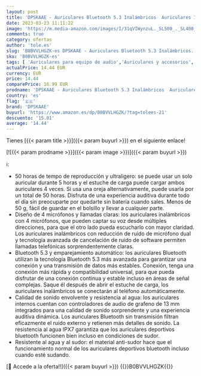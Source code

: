 ```yaml
---
layout: post
title: 'DPSKAAE - Auriculares Bluetooth 5.3 Inalámbricos  Auriculares Inalámbricos In-Ear  Control Táctil  IPX7 Wireless Carga Rápida  Sonido Estéreo HiFi  HD Micrófono para iPhone Xiaomi Samsung Android'
date: 2023-03-23 11:11:22
image: 'https://m.media-amazon.com/images/I/31qVIWynzuL._SL500_._SL400_.jpg'
comments: true
category: ofertas
author: 'tole.es'
slug: 'B0BVVLHGZK-es DPSKAAE - Auriculares Bluetooth 5.3 Inalámbricos...'
sku: 'B0BVVLHGZK-es'
tags: [ 'Auriculares para equipo de audio','Auriculares y accesorios','Electrónica','dpskaae','iphone','🇪🇸', ]
actualPrice: 14.44 EUR
currency: EUR
price: 14.44
comparePrice: 16.99 EUR
prodname: 'DPSKAAE - Auriculares Bluetooth 5.3 Inalámbricos  Auriculares Inalámbricos In-Ear  Control Táctil  IPX7 Wireless Carga Rápida  Sonido Estéreo HiFi  HD Micrófono para iPhone Xiaomi Samsung Android'
country: 'es'
flag: '🇪🇸'
brand: 'DPSKAAE'
buyurl: 'https://www.amazon.es/dp/B0BVVLHGZK/?tag=tolees-21'
descuento: '15.01'
average: '14.44'
---
```


Tienes [{{< param title >}}]({{< param buyurl >}}) en el siguiente enlace!

[![{{< param prodname >}}]({{< param image >}})]({{< param buyurl >}})

ℹ️:

- 50 horas de tempo de reproducción y ultraligero: se puede usar un solo auricular durante 5 horas y el estuche de carga puede cargar ambos auriculares 4 veces. Si usa una oreja alternativamente, puede usarla por un total de 50 horas. Disfruta de una experiencia auditiva durante todo el día sin preocuparte por quedarte sin batería cuando sales. Menos de 50 g, fácil de guardar en el bolsillo y llevar a cualquier parte.
- Diseño de 4 micrófonos y llamadas claras: los auriculares inalámbricos con 4 micrófonos, que pueden captar su voz desde múltiples direcciones, para que el otro lado pueda escucharlo con mayor claridad. Los auriculares inalámbricos con reducción de ruido de micrófono dual y tecnología avanzada de cancelación de ruido de software permiten llamadas telefónicas sorprendentemente claras.
- Bluetooth 5.3 y emparejamiento automático: los auriculares Bluetooth utilizan la tecnología Bluetooth 5.3 más avanzada para garantizar una conexión y una transmisión de datos más estables. Conexión, tenga una conexión más rápida y compatibilidad universal, para que pueda disfrutar de una conexión continua y estable incluso en áreas de señal complejas. Saque él después de abrir el estuche de carga, los auriculares inalámbricos se conectarán al teléfono automáticamente.
- Calidad de sonido envolvente y resistencia al agua: los auriculares internos cuentan con controladores de audio de grafeno de 13 mm integrados para una calidad de sonido sorprendente y una experiencia auditiva dinámica. Los auriculares Bluetooth sin transmisión filtran eficazmente el ruido externo y retienen más detalles de sonido. La resistencia al agua IPX7 garantiza que los auriculares deportivos bluetooth funcionen bien incluso en condiciones de sudor.
- Resistente al agua y al sudor: el material anti-sudor hace que el funcionamiento normal de los auriculares deportivos bluetooth incluso cuando esté sudando.

[🛒 Accede a la oferta!!]({{< param buyurl >}})
{{<world>}}B0BVVLHGZK{{</world>}}
